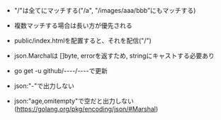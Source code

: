 - "/"は全てにマッチする("/a", "/images/aaa/bbb”にもマッチする)
- 複数マッチする場合は長い方が優先される

- public/index.htmlを配置すると、それを配信("/")

- json.Marchalは []byte, errorを返すため, stringにキャストする必要あり　
- go get -u github/----/----で更新

- json:"-"で出力しない
- json:"age,omitempty"で空だと出力しない
(https://golang.org/pkg/encoding/json/#Marshal)